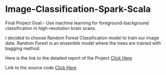# Image-Classification-Spark-Scala
Final Project Goal:- Use machine learning for foreground-background classification in high-resolution brain scans. 

I decided to choose Random Forest Classification model to train our image data. 
Random Forest is an ensemble model where the trees are trained with bagging method. 

Here is the link to the detailed report of the Project [Click Here](https://drive.google.com/open?id=1pzJ6WToFNEMSfkWQdZI8SVCuw5nL-xTc)

Link to the source code [Click Here](https://github.com/Karan1909/Image-Classification-Spark-Scala/blob/master/SparkProject/src/main/java/newdriver/randomforest.scala)


